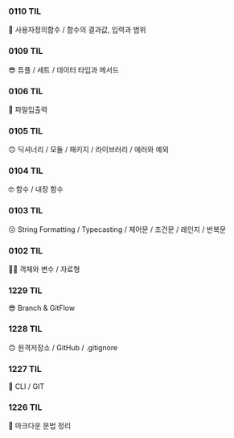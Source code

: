 ### 0110 TIL
🫠 사용자정의함수 / 함수의 결과값, 입력과 범위

### 0109 TIL
😎 튜플 / 세트 / 데이터 타입과 메서드

### 0106 TIL
🥲 파일입출력

### 0105 TIL
🙃 딕셔너리 / 모듈 / 패키지 / 라이브러리 / 에러와 예외

### 0104 TIL
🤓 함수 / 내장 함수

### 0103 TIL
😗 String Formatting / Typecasting / 제어문 / 조건문 / 레인지 / 반복문

### 0102 TIL
😶‍🌫️ 객체와 변수 / 자료형

### 1229 TIL
😎 Branch & GitFlow

### 1228 TIL
🙃 원격저장소 / GitHub / .gitignore

### 1227 TIL
🧐 CLI / GIT

### 1226 TIL
🥸 마크다운 문법 정리